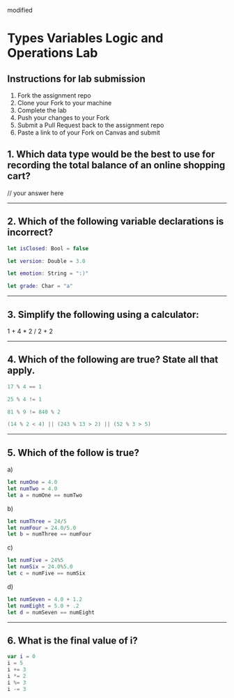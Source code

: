 
modified
# Types Variables Logic and Operations Lab

## Instructions for lab submission

1. Fork the assignment repo
1. Clone your Fork to your machine
1. Complete the lab
1. Push your changes to your Fork
1. Submit a Pull Request back to the assignment repo
1. Paste a link to of your Fork on Canvas and submit

## 1. Which data type would be the best to use for recording the total balance of an online shopping cart?

// your answer here

***
## 2. Which of the following variable declarations is **incorrect**?

```swift
let isClosed: Bool = false

let version: Double = 3.0

let emotion: String = ":)"

let grade: Char = "a"
```

***
## 3. Simplify the following using a calculator:

1 + 4 * 2 / 2 + 2

***
## 4. Which of the following are true? State all that apply.

```swift
17 % 4 == 1

25 % 4 != 1

81 % 9 != 840 % 2

(14 % 2 < 4) || (243 % 13 > 2) || (52 % 3 > 5)
```

***
## 5. Which of the follow is true?

a)
```swift
let numOne = 4.0
let numTwo = 4.0
let a = numOne == numTwo
```
b)
```swift
let numThree = 24/5
let numFour = 24.0/5.0
let b = numThree == numFour
```
c)
```swift
let numFive = 24%5
let numSix = 24.0%5.0
let c = numFive == numSix
```
d)
```swift
let numSeven = 4.0 + 1.2
let numEight = 5.0 + .2
let d = numSeven == numEight
```

***
## 6. What is the final value of i?

```swift
var i = 0
i = 5
i += 3
i *= 2
i %= 3
i -= 3
```

